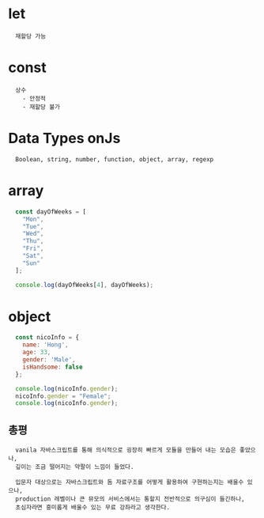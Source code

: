 # let
```
  재할당 가능
```

# const 
```
  상수
    - 안정적
    - 재할당 불가
```

# Data Types onJs
```
  Boolean, string, number, function, object, array, regexp
```

# array
```javascript
  const dayOfWeeks = [
    "Mon", 
    "Tue",
    "Wed",
    "Thu",
    "Fri",
    "Sat",
    "Sun"
  ];

  console.log(dayOfWeeks[4], dayOfWeeks);
```

# object
```javascript
  const nicoInfo = {
    name: 'Hong',
    age: 33,
    gender: 'Male',
    isHandsome: false
  };

  console.log(nicoInfo.gender);
  nicoInfo.gender = "Female";
  console.log(nicoInfo.gender);
```

## 총평
```
  vanila 자바스크립트를 통해 의식적으로 굉장히 빠르게 모듈을 만들어 내는 모습은 좋았으나,
  깊이는 조금 떨어지는 약팔이 느낌이 들었다.
  
  입문자 대상으로는 자바스크립트와 돔 자료구조를 어떻게 활용하여 구현하는지는 배울수 있으나,
  production 레벨이나 큰 뮤모의 서비스에서는 통할지 전반적으로 의구심이 들긴하나,
  초심자라면 흥미롭게 배울수 있는 무료 강좌라고 생각한다.
```